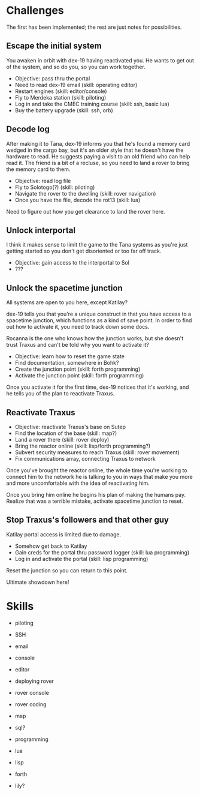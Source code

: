 # Challenges

The first has been implemented; the rest are just notes for possibilities.

## Escape the initial system

You awaken in orbit with dex-19 having reactivated you. He wants to get out of
the system, and so do you, so you can work together.

* Objective: pass thru the portal
 * Need to read dex-19 email (skill: operating editor)
 * Restart engines (skill: editor/console)
 * Fly to Merdeka station (skill: piloting)
 * Log in and take the CMEC training course (skill: ssh, basic lua)
 * Buy the battery upgrade (skill: ssh, orb)

## Decode log

After making it to Tana, dex-19 informs you that he's found a memory card
wedged in the cargo bay, but it's an older style that he doesn't have the
hardware to read. He suggests paying a visit to an old friend who can help
read it. The friend is a bit of a recluse, so you need to land a rover to
bring the memory card to them.

* Objective: read log file
 * Fly to Solotogo(?) (skill: piloting)
 * Navigate the rover to the dwelling (skill: rover navigation)
 * Once you have the file, decode the rot13 (skill: lua)

Need to figure out how you get clearance to land the rover here.

## Unlock interportal

I think it makes sense to limit the game to the Tana systems as you're just
getting started so you don't get disoriented or too far off track.

* Objective: gain access to the interportal to Sol
 * ???

## Unlock the spacetime junction

All systems are open to you here, except Katilay?

dex-19 tells you that you're a unique construct in that you have access to a
spacetime junction, which functions as a kind of save point. In order to find
out how to activate it, you need to track down some docs.

Rocanna is the one who knows how the junction works, but she doesn't trust
Traxus and can't be told why you want to activate it?

* Objective: learn how to reset the game state
 * Find documentation, somewhere in Bohk?
 * Create the junction point (skill: forth programming)
 * Activate the junction point (skill: forth programming)

Once you activate it for the first time, dex-19 notices that it's working, and
he tells you of the plan to reactivate Traxus.

## Reactivate Traxus

* Objective: reactivate Traxus's base on Sutep
 * Find the location of the base (skill: map?)
 * Land a rover there (skill: rover deploy)
 * Bring the reactor online (skill: lisp/forth programming?)
 * Subvert security measures to reach Traxus (skill: rover movement)
 * Fix communications array, connecting Traxus to network

Once you've brought the reactor online, the whole time you're working to
connect him to the network he is talking to you in ways that make you more and
more uncomfortable with the idea of reactivating him.

Once you bring him online he begins his plan of making the humans pay. Realize
that was a terrible mistake, activate spacetime junction to reset.

## Stop Traxus's followers and that other guy

Katilay portal access is limited due to damage.

* Somehow get back to Katilay
 * Gain creds for the portal thru password logger (skill: lua programming)
 * Log in and activate the portal (skill: lisp programming)

Reset the junction so you can return to this point.

Ultimate showdown here!

# Skills

* piloting
* SSH
* email

* console
* editor

* deploying rover
* rover console
* rover coding
* map

* sql?
* programming
 * lua
 * lisp
 * forth
 * lily?
